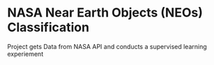 # NASA Near Earth Objects (NEOs) Classification
 Project gets Data from NASA API and conducts a supervised learning experiement
